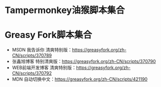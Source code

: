 # Tampermonkey油猴脚本集合


# Greasy Fork脚本集合
- MSDN 我告诉你 清爽特别版：https://greasyfork.org/zh-CN/scripts/370789
- 张鑫旭博客 特别清爽版：https://greasyfork.org/zh-CN/scripts/370790
- WEB前端开发博客 清爽特别版：https://greasyfork.org/zh-CN/scripts/370792
- MDN 自动切换中文：https://greasyfork.org/zh-CN/scripts/421190
